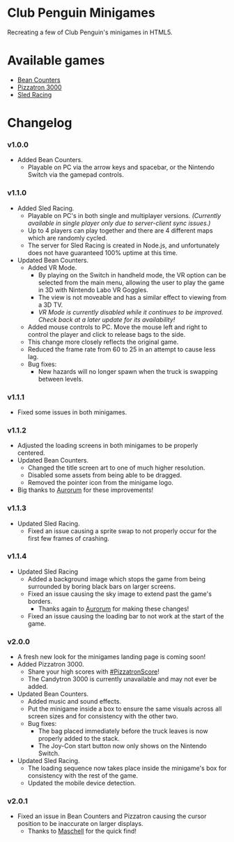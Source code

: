 # Club Penguin Minigames
Recreating a few of Club Penguin's minigames in HTML5.

# Available games
* [Bean Counters](https://ep8script.github.io/Club_Penguin_Minigames/BeanCounters)
* [Pizzatron 3000](https://ep8script.github.io/Club_Penguin_Minigames/Pizzatron)
* [Sled Racing](https://ep8script.github.io/Club_Penguin_Minigames/SledRacing)

# Changelog
### v1.0.0
* Added Bean Counters.
	* Playable on PC via the arrow keys and spacebar, or the Nintendo Switch via the gamepad controls.
### v1.1.0
* Added Sled Racing.
	* Playable on PC's in both single and multiplayer versions. *(Currently available in single player only due to server-client sync issues.)* 
	* Up to 4 players can play together and there are 4 different maps which are randomly cycled.
	* The server for Sled Racing is created in Node.js, and unfortunately does not have guaranteed 100% uptime at this time.
* Updated Bean Counters.
	* Added VR Mode.
		* By playing on the Switch in handheld mode, the VR option can be selected from the main menu, allowing the user to play the game in 3D with Nintendo Labo VR Goggles.
		* The view is not moveable and has a similar effect to viewing from a 3D TV.
		* *VR Mode is currently disabled while it continues to be improved. Check back at a later update for its availability!*
	* Added mouse controls to PC. Move the mouse left and right to control the player and click to release bags to the side.
	* This change more closely reflects the original game.
	* Reduced the frame rate from 60 to 25 in an attempt to cause less lag.
	* Bug fixes:
		* New hazards will no longer spawn when the truck is swapping between levels.
### v1.1.1
* Fixed some issues in both minigames.
### v1.1.2
* Adjusted the loading screens in both minigames to be properly centered.
* Updated Bean Counters.
	* Changed the title screen art to one of much higher resolution.
	* Disabled some assets from being able to be dragged.
	* Removed the pointer icon from the minigame logo.
* Big thanks to [Aurorum](https://github.com/Aurorum) for these improvements!
### v1.1.3
* Updated Sled Racing.
	* Fixed an issue causing a sprite swap to not properly occur for the first few frames of crashing.
### v1.1.4
* Updated Sled Racing
	* Added a background image which stops the game from being surrounded by boring black bars on larger screens.
	* Fixed an issue causing the sky image to extend past the game's borders.
		* Thanks again to [Aurorum](https://github.com/Aurorum) for making these changes!
	* Fixed an issue causing the loading bar to not work at the start of the game.
### v2.0.0
* A fresh new look for the minigames landing page is coming soon!
* Added Pizzatron 3000.
	* Share your high scores with [#PizzatronScore](https://twitter.com/hashtag/pizzatronscore)!
	* The Candytron 3000 is currently unavailable and may not ever be added.
* Updated Bean Counters.
	* Added music and sound effects.
	* Put the minigame inside a box to ensure the same visuals across all screen sizes and for consistency with the other two.
	* Bug fixes:
		* The bag placed immediately before the truck leaves is now properly added to the stack.
		* The Joy-Con start button now only shows on the Nintendo Switch.
* Updated Sled Racing.
	* The loading sequence now takes place inside the minigame's box for consistency with the rest of the game.
	* Updated the mobile device detection.
### v2.0.1
* Fixed an issue in Bean Counters and Pizzatron causing the cursor position to be inaccurate on larger displays.
	* Thanks to [Maschell](https://github.com/Maschell) for the quick find!